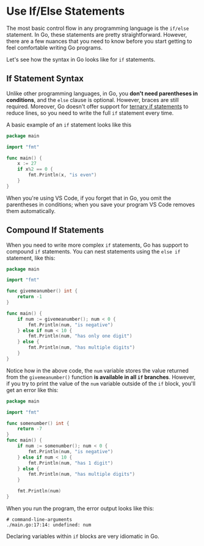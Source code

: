 # Use If/Else Statements
The most basic control flow in any programming language is the `if/else` statement. In Go, these statements are pretty straightforward. However, there are a few nuances that you need to know before you start getting to feel comfortable writing Go programs.

Let's see how the syntax in Go looks like for `if` statements.

## If Statement Syntax
Unlike other programming languages, in Go, you **don't need parentheses in conditions**, and the `else` clause is optional. However, braces are still required. Moreover, Go doesn't offer support for [ternary if statements](http://en.wikipedia.org/wiki/%3F:) to reduce lines, so you need to write the full `if` statement every time.

A basic example of an `if` statement looks like this

```go
package main

import "fmt"

func main() {
    x := 27
    if x%2 == 0 {
        fmt.Println(x, "is even")
    }
}
```

When you're using VS Code, if you forget that in Go, you omit the parentheses in conditions; when you save your program VS Code removes them automatically.

## Compound If Statements
When you need to write more complex `if` statements, Go has support to compound `if` statements. You can nest statements using the `else if` statement, like this:

```go
package main

import "fmt"

func givemeanumber() int {
    return -1
}

func main() {
    if num := givemeanumber(); num < 0 {
        fmt.Println(num, "is negative")
    } else if num < 10 {
        fmt.Println(num, "has only one digit")
    } else {
        fmt.Println(num, "has multiple digits")
    }
}
```

Notice how in the above code, the `num` variable stores the value returned from the `givemeanumber()` function **is available in all `if` branches**. However, if you try to print the value of the `num` variable outside of the `if` block, you'll get an error like this:

```go
package main

import "fmt"

func somenumber() int {
    return -7
}
func main() {
    if num := somenumber(); num < 0 {
        fmt.Println(num, "is negative")
    } else if num < 10 {
        fmt.Println(num, "has 1 digit")
    } else {
        fmt.Println(num, "has multiple digits")
    }

    fmt.Println(num)
}
```

When you run the program, the error output looks like this:

```output
# command-line-arguments
./main.go:17:14: undefined: num
```

Declaring variables within `if` blocks are very idiomatic in Go.